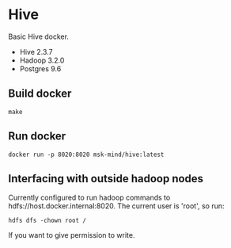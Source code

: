 # Hive

Basic Hive docker.

- Hive 2.3.7
- Hadoop 3.2.0
- Postgres 9.6

## Build docker
```
make
```

## Run docker
```
docker run -p 8020:8020 msk-mind/hive:latest
```

## Interfacing with outside hadoop nodes

Currently configured to run hadoop commands to hdfs://host.docker.internal:8020. The current user is 'root', so run:
```
hdfs dfs -chown root /
```
If you want to give permission to write.
